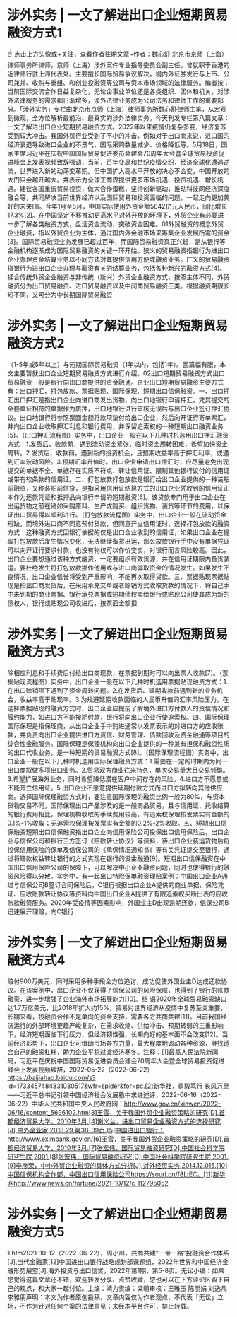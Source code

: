 # 涉外实务 | 一文了解进出口企业短期贸易融资方式1

☝ 点击上方头像或+关注，查看作者往期文章~作者：魏心舒 北京市京师（上海）律师事务所律师，京师（上海）涉外案件专业指导委员会副主任。曾就职于香港的近律师行驻上海代表处。主要擅长国际贸易争议解决，境内外证券发行与上市、公司兼并、收购与重组、和创业投融资等公司与资本市场领域的法律服务。编者按：当前国际交流合作日益复杂化，无论企事业单位还是各类组织、团体和机关，对涉外法律服务的需求都日渐增多，涉外法律业务成为公司法务和律师工作的重要部分。「涉外实务」专栏由北京市京师（上海）律师事务所魏心舒律师主笔，从宏观到微观，全方位解析最前沿、最真实的涉外法律实务。今天刊发专栏第八篇文章：一文了解进出口企业短期贸易融资方式。2022年以来疫情仍复杂多变，经济复苏受到较大冲击。我国外贸行业受到了不小的冲击。例如对于出口商来说，进口国的经济衰退导致进口企业的不景气，国际采购数量减少、价格降低等。5月18日，国家主席习近平在庆祝中国国际贸易促进委员会建会70周年大会暨全球贸易投资促进峰会上发表视频致辞强调，当前，百年变局和世纪疫情交织，经济全球化遭遇逆流，世界进入新的动荡变革期。但中国扩大高水平开放的决心不会变，中国开放的大门只会越开越大。并表示为全球工商界提供更多市场机遇、投资机遇、增长机遇。建议各国重振贸易投资，做大合作蛋糕，坚持创新驱动，推动科技同经济深度融合等，共同解决当前世界经济以及国际贸易和投资面临的问题，一起走向更加美好的未来[1]。今年1月至5月，中国实际使用外资金额5642亿元人民币，同比增长17.3%[2]。在中国坚定不移推动更高水平对外开放的环境下，外贸企业有必要进一步了解各类融资方式，盘活资金流动，突破资金困难。01外贸融资的概念外贸企业融资，指以外贸企业为主体，通过国内外金融市场来筹集企业发展所需的资金[3]。国际贸易融资业务发展已超过百年，而国际贸易融资真正兴起，是从银行等金融机构逐渐成为国际贸易融资的关键一环开始。狭义的贸易融资指银行为进出口企业办理资金结算业务以不同方式对其提供信用方便或融资业务。广义的贸易融资指银行为进出口企业办理与融资有关的结算业务，包括各种新兴的融资方式[4]。揉合传统外贸企业融资与非传统（新兴）外贸企业融资方式，按照主体不同，外贸融资分为出口贸易融资、进口贸易融资以及中间商贸易融资三类。根据融资期限长短不同，又可分为中长期国际贸易融资

# 涉外实务 | 一文了解进出口企业短期贸易融资方式2

（1-5年或5年以上）与短期国际贸易融资（1年以内，包括1年）。因篇幅有限，本文主要暂就出口企业短期贸易融资方式进行介绍。02出口短期贸易融资方式出口贸易融资一般是银行向出口商提供的资金融通。企业出口短期贸易融资主要方式有：出口押汇、打包放款、票据贴现、国际保理、短期出口信保融资。一、出口押汇出口押汇是指出口企业向进口商发出货物，向出口地银行申请押汇，凭其提交的全套单证相符的单据作为质押，出口地银行进行审核无误后与出口企业签订押汇协议。出口地银行将参照票面金额将款项垫付给出口企业，然后向开证行寄单索汇，并向出口企业收取押汇利息和银行费用，并保留追索权的一种短期出口融资业务[5]。（出口押汇流程图）实务中，出口企业一般在以下几种时机选用出口押汇融资方式：1.发货后、收款前，遇到流动资金紧张，临时资金周转困难，希望加快资金周转。2.发货后、收款前，遇到新的投资机会，且预期收益率高于押汇利率，或遇到汇率波动风险。3.预期汇率升值时。出口企业申请出口押汇时，应尽量避免出现提交的单据不全、单据存在实质不符点、转让信用证、限制其他银行议付的信用证或带有软条款的信用证。二、打包放款打包放款是银行给出口企业提供的一种装船前融资，又称装船前信贷，是指采用信用证结算方式的出口企业凭收到的信用证正本作为还款凭证和抵押品向银行申请的短期融资[6]。该贷款专门用于出口企业在出运货物之前在诸如采购原料、生产或购买、组织货物、装货等环节的费用，以保证出口贸易得以顺利进行。（打包放款流程图）实务中，出口企业一般在流动资金短缺，而境外进口商不同意预付货款，但同意开立信用证时，选择打包放款的融资方式：这种融资方式因银行依据的仅是出口企业收到的信用证，如果出口企业在提取打包放款后发生情况变化，无法继续备货出运，那么放款银行手中没有单据凭证可以向开证行要求付款，也没有物权可以作价变卖，对银行而言风险较高。因此，出口企业要想通过该种方式融资，一定要组织有效货源，并在信用证期限内备货装运。要杜绝发生将打包放款挪作他用或与进口商骗取资金的情况发生。如果发生不良情况，出口企业信誉将受到严重影响，不能再次取得贷款。三、票据贴现票据贴现是指出口商发货后，在采用承兑交单或者赊销方式收取货款的情况下，将自己手中未到期的商业票据、银行承兑票据或短期债权卖给银行或贴现公司使其成为新的债权人，银行或贴现公司收进后，按票面金额扣

# 涉外实务 | 一文了解进出口企业短期贸易融资方式3

除相应利息和手续费后付给出口商现款，在票据到期时可以向出票人收款[7]。（票据贴现流程图）实务中，出口企业一般在以下几种时机选用票据贴现融资方式：1.在出口赊销项下遇到了资金周转问题。2.在发货后、延期收款前遇到新的业务机会，收益率高于贴现率。3.为规避延期收款面临的人民币升值的汇率风险压力。在选择票据贴现的融资方式时，出口企业应提前了解境外进口方付款人的资信情况和履约能力，如进口方不能按期付款，银行将向出口企业行使追索权。四、国际保理国际保理是指保理商，从出口企业手中购进通常以发票表示的对进口方的应收账款，并负责向出口企业提供进口方资信、财务管理、债款回收及资金融通等项目的综合性金融服务。国际保理是保理机构向出口企业提供的一种兼有担保和融资性质的出口代收业务，是一种短期的贸易融资方式[8]。（国际保理流程图）实务中，出口企业一般在以下几种时机选用国际保理融资方式：1.需要在一定的时期内为同一出口商叙做多项出口业务。2.贸易双方商业往来持久，单次交易量大且交易频繁。3.希望扩展海外业务，同时希望降低潜在客户中间存在的风险。4.进口方不愿意或不能开立信用证。5.出口企业不愿意提供延期付款方式而进口方拟转向其他供应商。选择国际保理融资方式时，要注意国际保理的融资比例一般为80%，与资本货物交易不同，国际保理出口产品涉及的是一般商品贸易，且与信用证、托收结算的银行费用相比，保理机构收取的手续费用较高，有追索权保理按发票实有金额的0.1%-1%收取；无追索权保理按发票实有金额的0.2%-2%收取。五、短期出口信保融资短期出口信保融资指出口企业向信用保险公司投保出口信用保险后，出口企业与信保公司和银行三方签订《赔款转让协议》等资料，待出口企业装运货物后将投保信用保险的保单及信保公司的《承保情况通知书》等有关凭证提交至银行，通过将赔款权益转让银行的方式实现在银行的资金融通[9]。短期出口信保融资在中国出口信用保险公司的保障下，可以解决中小企业融资问题，同时也使得银行的融资风险得以分散。实务中，有一起出口特险保单融资理赔案例：中国出口企业A通过与信保公司B签订合同保险后，C银行根据出口企业A提供的商业单据、保险凭证、应收账款转让协议等资料向中国出口企业A提供了有限追索权买断出表的应收账款融资服务。2020年受疫情等因素影响，外国业主D出现逾期还款，信保公司B迅速展开理赔，向C银行

# 涉外实务 | 一文了解进出口企业短期贸易融资方式4

赔付900万美元，同时采用多种手段全方位追讨，成功促使外国业主D达成还款协议。在该案例中，出口企业不仅获得了信保公司的风险保障，也得到了银行的账款融资，进一步增强了企业海外市场拓展能力[10]。结 语2020年全球贸易融资缺口达1.7万亿美元，比2018年扩大约15%，贸易对世界经济从疫情中复苏至关重要，长期来看，投融资合作不是单向的资金支持，需要各方共商共建[11]。目前我国经济运行的外部环境更趋严峻复杂，在需求收缩、供给冲击、预期转弱的三重影响下，经济短期面临下行压力，但经济韧性强、长期向好的基本面不会改变[12]。当前经济形势下，出口企业可借助市场各方力量，最大程度地调动各种资源，寻找适合自己的融资杠杆，助力企业平稳过渡经济寒冬。注释：[1]最高人民法院新闻局，习近平在庆祝中国国际贸易促进委员会建会70周年大会暨全球贸易投资促进峰会上发表视频致辞，2022-05-22（2022-06-22）https://baijiahao.baidu.com/s?id=1733457484831030517&wfr=spider&for=pc.[2]新华社，勇毅笃行 长风万里——习近平总书记引领中国经济社会发展稳中求进述评，2022-06-16（2022-06-22）中华人民共和国中央人民政府网：http://www.gov.cn/xinwen/2022-06/16/content_5696102.htm[3]王雪，关于我国外贸企业融资策略的研究[D],首都经济贸易大学，2010年3月.[4]谢义兰，进出口贸易企业融资方式的选择研究[J],中外企业家,2018.29,第38-39页.[5]中国进出口银行：http://www.eximbank.gov.cn/[6]王雪，关于我国外贸企业融资策略的研究[D],首都经济贸易大学，2010年3月.[7]张宏伟，国际贸易融资研究[D].中国社会科学院研究生院,2001.[8]张宏伟，国际贸易融资研究[D].中国社会科学院研究生院,2001.[9]李彦荣，中小外贸企业融资的具体方式分析[J],对外经贸实务,2014.12.015.[10]中国信保机构合作部，中国出口信用保险公司https://sourl.cn/f8LtEC。[11]新华网http://www.news.cn/fortune/2021-10/12/c_112795052

# 涉外实务 | 一文了解进出口企业短期贸易融资方式5

1.htm2021-10-12（2022-06-22），周小川，共商共建“一带一路”投融资合作体系[J],当代金融家[12]中国进出口银行战略规划部课题组，2022年世界和中国经济金融形势展望[J],海外投资与出口信贷，2022年第1期，第5-8页。无讼小编：如果您觉得这篇文章还不错，欢迎转发分享、点赞收藏，您也可以在下方评论区留下自己的观点，和大家一起讨论。主编：靖力责编：梁萌审核：王雅玉 陈丽娟 刘逸凡 李雅朋声明：本文为作者原创投稿，文章内容仅为作者观点，不代表「无讼」立场，不作为针对任何个案的法律意见；未经本平台许可，禁止转载。

